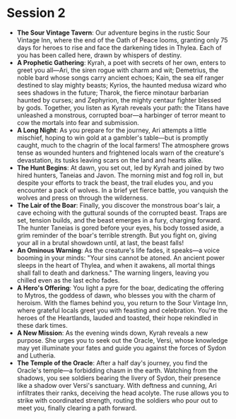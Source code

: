# Session 2

* **The Sour Vintage Tavern**: Our adventure begins in the rustic Sour Vintage Inn, where the end of the Oath of Peace looms, granting only 75 days for heroes to rise and face the darkening tides in Thylea. Each of you has been called here, drawn by whispers of destiny.  
* **A Prophetic Gathering**: Kyrah, a poet with secrets of her own, enters to greet you all—Ari, the siren rogue with charm and wit; Demetrius, the noble bard whose songs carry ancient echoes; Kain, the sea elf ranger destined to slay mighty beasts; Kyrios, the haunted medusa wizard who sees shadows in the future; Tharok, the fierce minotaur barbarian haunted by curses; and Zephyrion, the mighty centaur fighter blessed by gods. Together, you listen as Kyrah reveals your path: the Titans have unleashed a monstrous, corrupted boar—a harbinger of terror meant to cow the mortals into fear and submission.  
* **A Long Night**: As you prepare for the journey, Ari attempts a little mischief, hoping to win gold at a gambler's table—but is promptly caught, much to the chagrin of the local farmers\! The atmosphere grows tense as wounded hunters and frightened locals warn of the creature's devastation, its tusks leaving scars on the land and hearts alike.  
* **The Hunt Begins**: At dawn, you set out, led by Kyrah and joined by two hired hunters, Taneias and Javon. The morning mist and fog roll in, but despite your efforts to track the beast, the trail eludes you, and you encounter a pack of wolves. In a brief yet fierce battle, you vanquish the wolves and press on through the wilderness.  
* **The Lair of the Boar**: Finally, you discover the monstrous boar's lair, a cave echoing with the guttural sounds of the corrupted beast. Traps are set, tension builds, and the beast emerges in a fury, charging forward. The hunter Taneias is gored before your eyes, his body tossed aside, a grim reminder of the boar's terrible strength. But you fight on, giving your all in a brutal showdown until, at last, the beast falls\!  
* **An Ominous Warning**: As the creature's life fades, it speaks—a voice booming in your minds: "Your sins cannot be atoned. An ancient power sleeps in the heart of Thylea, and when it awakens, all mortal things shall fall to death and darkness." The warning lingers, leaving you chilled even as the last echo fades.  
* **A Hero's Offering**: You light a pyre for the boar, dedicating the offering to Mytros, the goddess of dawn, who blesses you with the charm of heroism. With the flames behind you, you return to the Sour Vintage Inn, where grateful locals greet you with feasting and celebration. You're the heroes of the Heartlands, lauded and toasted, their hope rekindled in these dark times.  
* **A New Mission**: As the evening winds down, Kyrah reveals a new purpose. She urges you to seek out the Oracle, Versi, whose knowledge may yet illuminate your fates and guide you against the forces of Sydon and Lutheria.  
* **The Temple of the Oracle**: After a half day's journey, you find the Oracle's temple—a forbidding chasm in the earth. Watching from the shadows, you see soldiers bearing the livery of Sydon, their presence like a shadow over Versi's sanctuary. With deftness and cunning, Ari infiltrates their ranks, deceiving the head acolyte. The ruse allows you to strike with coordinated strength, routing the soldiers who pour out to meet you, finally clearing a path forward.
